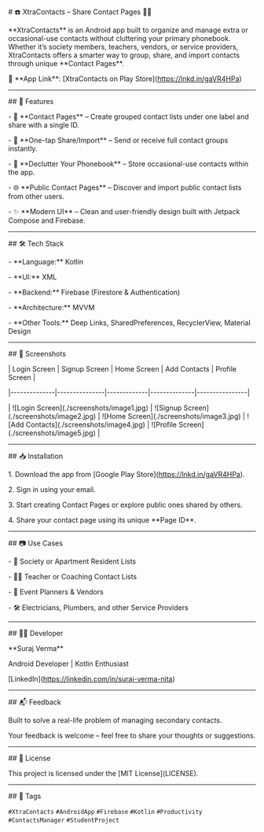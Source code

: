 \# ☎️ XtraContacts – Share Contact Pages 🔗📇



\*\*XtraContacts\*\* is an Android app built to organize and manage extra or occasional-use contacts without cluttering your primary phonebook. Whether it’s society members, teachers, vendors, or service providers, XtraContacts offers a smarter way to group, share, and import contacts through unique \*\*Contact Pages\*\*.



🔗 \*\*App Link\*\*: \[XtraContacts on Play Store](https://lnkd.in/gaVR4HPa)



---



\## 🚀 Features



\- 📇 \*\*Contact Pages\*\* – Create grouped contact lists under one label and share with a single ID.

\- 🔗 \*\*One-tap Share/Import\*\* – Send or receive full contact groups instantly.

\- 📁 \*\*Declutter Your Phonebook\*\* – Store occasional-use contacts within the app.

\- 🌐 \*\*Public Contact Pages\*\* – Discover and import public contact lists from other users.

\- ✨ \*\*Modern UI\*\* – Clean and user-friendly design built with Jetpack Compose and Firebase.



---



\## 🛠️ Tech Stack



\- \*\*Language:\*\* Kotlin  

\- \*\*UI:\*\* XML  

\- \*\*Backend:\*\* Firebase (Firestore \& Authentication)  

\- \*\*Architecture:\*\* MVVM  

\- \*\*Other Tools:\*\* Deep Links, SharedPreferences, RecyclerView, Material Design



---



\## 📸 Screenshots



| Login Screen | Signup Screen | Home Screen | Add Contacts | Profile Screen |

|--------------|---------------|-------------|--------------|----------------|

| !\[Login Screen](./screenshots/image1.jpg) | !\[Signup Screen](./screenshots/image2.jpg) | !\[Home Screen](./screenshots/image3.jpg) | !\[Add Contacts](./screenshots/image4.jpg) | !\[Profile Screen](./screenshots/image5.jpg) |



---



\## 📥 Installation



1\. Download the app from \[Google Play Store](https://lnkd.in/gaVR4HPa).

2\. Sign in using your email.

3\. Start creating Contact Pages or explore public ones shared by others.

4\. Share your contact page using its unique \*\*Page ID\*\*.



---



\## 📷 Use Cases



\- 🏡 Society or Apartment Resident Lists  

\- 🧑‍🏫 Teacher or Coaching Contact Lists  

\- 🎉 Event Planners \& Vendors  

\- 🛠️ Electricians, Plumbers, and other Service Providers



---



\## 👨‍💻 Developer



\*\*Suraj Verma\*\*  

Android Developer | Kotlin Enthusiast  

\[LinkedIn](https://linkedin.com/in/suraj-verma-nita)



---



\## 📬 Feedback



Built to solve a real-life problem of managing secondary contacts.  

Your feedback is welcome – feel free to share your thoughts or suggestions.



---



\## 📄 License



This project is licensed under the \[MIT License](LICENSE).



---



\## 🔖 Tags



`#XtraContacts` `#AndroidApp` `#Firebase` `#Kotlin` `#Productivity` `#ContactsManager` `#StudentProject`



